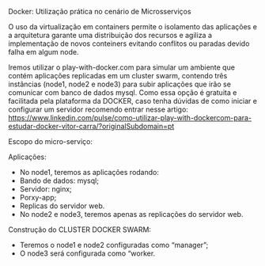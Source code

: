 Docker: Utilização prática no cenário de Microsserviços

O uso da virtualização em containers permite o isolamento das aplicações e a arquitetura garante uma distribuição dos recursos e agiliza a implementação de novos conteiners evitando conflitos ou paradas devido falha em algum node.
 
Iremos utilizar o play-with-docker.com para simular um ambiente que contém aplicações replicadas em um cluster swarm, contendo três instâncias (node1, node2 e node3) para subir aplicações que irão se comunicar com banco de dados mysql.
Como essa opção é gratuita e facilitada pela plataforma da DOCKER, caso tenha dúvidas de como iniciar e configurar um servidor recomendo entrar nesse artigo: 
https://www.linkedin.com/pulse/como-utilizar-play-with-dockercom-para-estudar-docker-vitor-carra/?originalSubdomain=pt

Escopo do micro-serviço:

Aplicações:
- No node1, teremos as aplicações rodando:
- Bando de dados: mysql;
- Servidor: nginx;
- Porxy-app;
- Replicas do servidor web.
- No node2 e node3, teremos apenas as replicações do servidor web.

Construção do CLUSTER DOCKER SWARM:
- Teremos o node1 e node2 configuradas como “manager”;
- O node3 será configurada como “worker.
